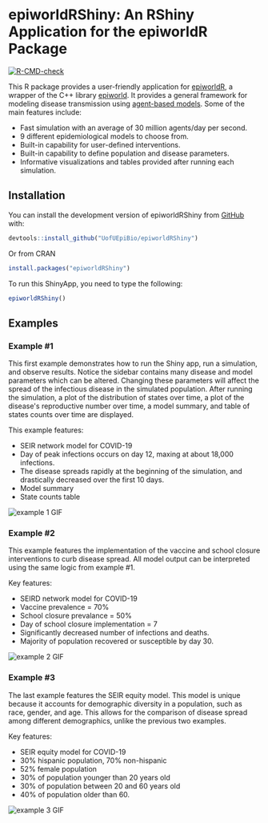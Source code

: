 # epiworldRShiny: An RShiny Application for the epiworldR Package

<!-- badges: start -->
[![R-CMD-check](https://github.com/UofUEpiBio/epiworldRShiny/actions/workflows/r.yml/badge.svg)](https://github.com/UofUEpiBio/epiworldRShiny/actions/workflows/r.yml)
<!-- badges: end -->

This R package provides a user-friendly application for 
<a href="https://github.com/UofUEpiBio/epiworldR"
target="_blank">epiworldR</a>,
a wrapper of the C++ library
<a href="https://github.com/UofUEpiBio/epiworld"
target="_blank">epiworld</a>. It provides a general framework for
modeling disease transmission using <a
href="https://en.wikipedia.org/w/index.php?title=Agent-based_model&amp;oldid=1153634802"
target="_blank">agent-based models</a>. Some of the main features
include:

- Fast simulation with an average of 30 million agents/day per second.
- 9 different epidemiological models to choose from.
- Built-in capability for user-defined interventions. 
- Built-in capability to define population and disease parameters.
- Informative visualizations and tables provided after running each simulation.

## Installation

You can install the development version of epiworldRShiny from
[GitHub](https://github.com/) with:

``` r
devtools::install_github("UofUEpiBio/epiworldRShiny")
```

Or from CRAN

``` r
install.packages("epiworldRShiny")
```
To run this ShinyApp, you need to type the following:

```r
epiworldRShiny()
```

## Examples
### Example #1
This first example demonstrates how to run the Shiny app, run a simulation, and observe results. Notice the sidebar 
contains many disease and model parameters which can be altered. Changing these parameters will affect the spread of the infectious 
disease in the simulated population. After running the simulation, a plot of the distribution of states over time, a plot 
of the disease's reproductive number over time, a model summary, and table of states counts over time are displayed.

This example features:
- SEIR network model for COVID-19  
- Day of peak infections occurs on day 12, maxing at about 18,000 infections.  
- The disease spreads rapidly at the beginning of the simulation, and drastically decreased over the first 10 days.   
- Model summary  
- State counts table  
  
![example 1 GIF](https://github.com/UofUEpiBio/epiworldRShiny/assets/105825983/f4e7d313-e3b6-4ebb-9c0a-ca4d53ef9cea)
  
### Example #2
This example features the implementation of the vaccine and school closure interventions to curb disease spread. All model 
output can be interpreted using the same logic from example #1.

Key features:
- SEIRD network model for COVID-19  
- Vaccine prevalence = 70%  
- School closure prevalance = 50%  
- Day of school closure implementation = 7  
- Significantly decreased number of infections and deaths.  
- Majority of population recovered or susceptible by day 30.  
  
![example 2 GIF](https://github.com/UofUEpiBio/epiworldRShiny/assets/105825983/d5405162-f7fe-4a42-8a4c-e9a2ac31be73)

### Example #3
The last example features the SEIR equity model. This model is unique because it accounts for demographic 
diversity in a population, such as race, gender, and age. This allows for the comparison of disease spread among 
different demographics, unlike the previous two examples.

Key features:
- SEIR equity model for COVID-19
- 30% hispanic population, 70% non-hispanic
- 52% female population
- 30% of population younger than 20 years old
- 30% of population between 20 and 60 years old
- 40% of population older than 60.
  
![example 3 GIF](https://github.com/UofUEpiBio/epiworldRShiny/assets/105825983/20aeb62d-cb42-4882-8577-a3406f167bca)
